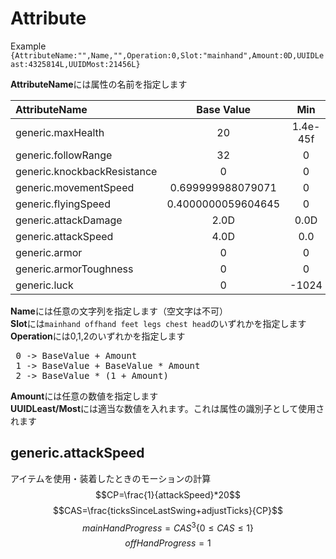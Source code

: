 # Attribute
Example
 `{AttributeName:"",Name,"",Operation:0,Slot:"mainhand",Amount:0D,UUIDLeast:4325814L,UUIDMost:21456L}`

**AttributeName**には属性の名前を指定します  

|AttributeName|Base Value|Min|Max|
|:-|:-:|:-:|:-:|
|generic.maxHealth|20|1.4e-45f|1024|
|generic.followRange|32|0|2048|
|generic.knockbackResistance|0|0|1|
|generic.movementSpeed|0.699999988079071|0|1024|
|generic.flyingSpeed|0.4000000059604645|0|1024|
|generic.attackDamage|2.0D|0.0D|2048|
|generic.attackSpeed|4.0D|0.0|1024|
|generic.armor|0|0|30|
|generic.armorToughness|0|0|20|
|generic.luck|0|-1024|1024|

**Name**には任意の文字列を指定します（空文字は不可）  
**Slot**には`mainhand offhand feet legs chest head`のいずれかを指定します  
**Operation**には0,1,2のいずれかを指定します  
<pre>
 0 -> BaseValue + Amount  
 1 -> BaseValue + BaseValue * Amount  
 2 -> BaseValue * (1 + Amount)
</pre>
**Amount**には任意の数値を指定します  
**UUIDLeast/Most**には適当な数値を入れます。これは属性の識別子として使用されます

## generic.attackSpeed

アイテムを使用・装着したときのモーションの計算
$$CP=\frac{1}{attackSpeed}*20$$
$$CAS=\frac{ticksSinceLastSwing+adjustTicks}{CP}$$
$$mainHandProgress = CAS^3\left\{ 0\le CAS\le 1\right\}$$
$$offHandProgress = 1$$
